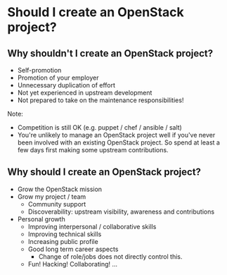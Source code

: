 <!-- .slide: data-state="section-break" id="should-I" -->
# Should I create an OpenStack project?


<!-- .slide: data-state="normal" id="why-not-create-openstack-project" -->
## Why shouldn't I create an OpenStack project?

* Self-promotion
* Promotion of your employer
* Unnecessary duplication of effort
* Not yet experienced in upstream development
* Not prepared to take on the maintenance responsibilities!

Note:

- Competition is still OK (e.g. puppet / chef / ansible / salt)
- You're unlikely to manage an OpenStack project well
  if you've never been involved with an existing OpenStack
  project.  So spend at least a few days first making some
  upstream contributions.


<!-- .slide: data-state="normal" id="why-create-openstack-project" -->
## Why should I create an OpenStack project?

* Grow the OpenStack mission
* Grow my project / team
    *   Community support
    *   Discoverability: upstream visibility, awareness and contributions
* Personal growth
    *   Improving interpersonal / collaborative skills
    *   Improving technical skills
    *   Increasing public profile
    *   Good long term career aspects
        *   Change of role/jobs does not directly control this.
    *   Fun! Hacking! Collaborating! ...
